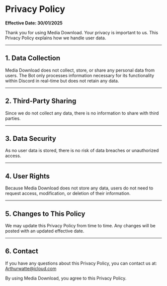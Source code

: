 # Privacy Policy

**Effective Date: 30/01/2025**

Thank you for using Media Download. Your privacy is important to us. This Privacy Policy explains how we handle user data.

---

## 1. Data Collection
Media Download does not collect, store, or share any personal data from users. The Bot only processes information necessary for its functionality within Discord in real-time but does not retain any data.

---

## 2. Third-Party Sharing
Since we do not collect any data, there is no information to share with third parties.

---

## 3. Data Security
As no user data is stored, there is no risk of data breaches or unauthorized access.

---

## 4. User Rights
Because Media Download does not store any data, users do not need to request access, modification, or deletion of their information.

---

## 5. Changes to This Policy
We may update this Privacy Policy from time to time. Any changes will be posted with an updated effective date.

---

## 6. Contact
If you have any questions about this Privacy Policy, you can contact us at: [Arthurwatte@icloud.com](mailto:Arthurwatte@icloud.com)

By using Media Download, you agree to this Privacy Policy.
